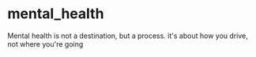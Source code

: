 # mental_health
Mental health is not a destination, 
but a process. it's about how you 
drive, not where you're going 
							
